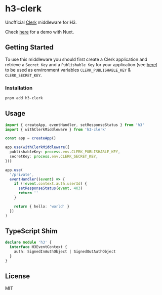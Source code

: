 # h3-clerk

Unofficial [Clerk](https://clerk.com/) middleware for H3.

Check [here](https://github.com/wobsoriano/nuxt-clerk-playground) for a demo with Nuxt.

## Getting Started

To use this middleware you should first create a Clerk application and retrieve a `Secret Key` and a `Publishable Key` for your application (see [here](https://clerk.com/docs/reference/node/getting-started)) to be used as environment variables `CLERK_PUBLISHABLE_KEY` & `CLERK_SECRET_KEY`.

### Installation

```bash
pnpm add h3-clerk
```

## Usage

```ts
import { createApp, eventHandler, setResponseStatus } from 'h3'
import { withClerkMiddleware } from 'h3-clerk'

const app = createApp()

app.use(withClerkMiddleware({
  publishableKey: process.env.CLERK_PUBLISHABLE_KEY,
  secretKey: process.env.CLERK_SECRET_KEY,
}))

app.use(
  '/private',
  eventHandler((event) => {
    if (!event.context.auth.userId) {
      setResponseStatus(event, 403)
      return ''
    }

    return { hello: 'world' }
  })
)
```

## TypeScript Shim

```ts
declare module 'h3' {
  interface H3EventContext {
    auth: SignedInAuthObject | SignedOutAuthObject
  }
}
```

## License

MIT
